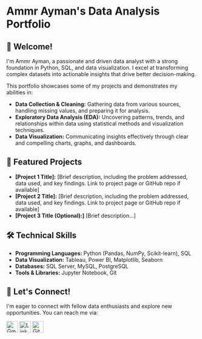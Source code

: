 
# Ammr Ayman's Data Analysis Portfolio

## 👋 Welcome!

I'm Ammr Ayman, a passionate and driven data analyst with a strong foundation in Python, SQL, and data visualization. I excel at transforming complex datasets into actionable insights that drive better decision-making.

This portfolio showcases some of my projects and demonstrates my abilities in:
* **Data Collection & Cleaning:** Gathering data from various sources, handling missing values, and preparing it for analysis.
* **Exploratory Data Analysis (EDA):** Uncovering patterns, trends, and relationships within data using statistical methods and visualization techniques.
* **Data Visualization:** Communicating insights effectively through clear and compelling charts, graphs, and dashboards.

## 🚀 Featured Projects

* **[Project 1 Title]:** [Brief description, including the problem addressed, data used, and key findings. Link to project page or GitHub repo if available]
* **[Project 2 Title]:** [Brief description, including the problem addressed, data used, and key findings. Link to project page or GitHub repo if available]
* **[Project 3 Title (Optional):]** [Brief description...]

## 🛠️ Technical Skills

* **Programming Languages:** Python (Pandas, NumPy, Scikit-learn), SQL
* **Data Visualization:** Tableau, Power BI, Matplotlib, Seaborn
* **Databases:** SQL Server, MySQL, PostgreSQL
* **Tools & Libraries:** Jupyter Notebook, Git


## 🤝 Let's Connect!

I'm eager to connect with fellow data enthusiasts and explore new opportunities. You can reach me via:

<a href="mailto:ammarayman426@gmail.com"><img src="https://simpleicons.org/icons/gmail.svg" alt="Gmail" height="30"></a>    <a href="https://www.linkedin.com/in/ammar-ayman-528086316/"><img src="https://simpleicons.org/icons/linkedin.svg" alt="LinkedIn" height="30"></a>     <a href="https://github.com/Ammarz8"><img src="https://simpleicons.org/icons/github.svg" alt="GitHub" height="30"></a>

